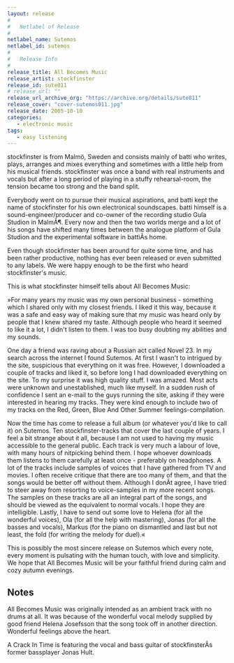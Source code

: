```yaml
---
layout: release
#
#   Netlabel of Release
#
netlabel_name: Sutemos
netlabel_id: sutemos
#
#   Release Info
#
release_title: All Becomes Music
release_artist: stockfinster
release_id: sute011
# release_url: ""
release_url_archive_org: "https://archive.org/details/sute011"
release_cover: "cover-sutemos011.jpg"
release_date: 2005-10-10
categories:
   - electronic music
tags:
   - easy listening
---
```

stockfinster is from Malmö, Sweden and consists mainly of batti who writes, plays, arranges and mixes everything and sometimes with a little help from his musical friends. stockfinster was once a band with real instruments and vocals but after a long period of playing in a stuffy rehearsal-room, the tension became too strong and the band split.

Everybody went on to pursue their musical aspirations, and batti kept the name of stockfinster for his own electronical soundscapes. batti himself is a sound-engineer/producer and co-owner of the recording studio Gula Studion in MalmÃ¶. Every now and then the two worlds merge and a lot of his songs have shifted many times between the analogue platform of Gula Studion and the experimental software in battiÂs home.

Even though stockfinster has been around for quite some time, and has been rather productive, nothing has ever been released or even submitted to any labels. We were happy enough to be the first who heard stockfinster's music.

This is what stockfinster himself tells about All Becomes Music:

»For many years my music was my own personal business - something which I
shared only with my closest friends. I liked it this way, because it was a
safe and easy way of making sure that my music was heard only by people that
I knew shared my taste. Although people who heard it seemed to like it a
lot, I didn't listen to them. I was too busy doubting my abilities and my
sounds.

One day a friend was raving about a Russian act called Novel 23. In my
search across the internet I found Sutemos. At first I wasn't to intrigued
by the site, suspicious that everything on it was free. However, I
downloaded a couple of tracks and liked it, so before long I had downloaded
everything on the site. To my surprise it was high quality stuff. I was
amazed. Most acts were unknown and unestablished, much like myself. In a
sudden rush of confidence I sent an e-mail to the guys running the site,
asking if they were interested in hearing my tracks. They were kind enough
to include two of my tracks on the Red, Green, Blue And Other Summer
feelings-compilation.

   Now the time has come to release a full album (or whatever you'd like to
call it) on Sutemos. Ten stockfinster-tracks that cover the last couple of
years. I feel a bit strange about it all, because I am not used to having my
music accessible to the general public. Each track is very much a labour of
love, with many hours of nitpicking behind them. I hope whoever downloads
them listens to them carefully at least once - preferably on headphones. A
lot of the tracks include samples of voices that I have gathered from TV and
movies. I often receive critique that there are too many of them, and that
the songs would be better off without them. Although I donÂt agree, I have
tried to steer away from resorting to voice-samples in my more recent songs.
The samples on these tracks are all an integral part of the songs, and
should be viewed as the equivalent to normal vocals. I hope they are
intelligible. Lastly, I have to send out some love to Helena (for all the wonderful voices), Ola (for all the help with mastering), Jonas (for all the basses and vocals), Markus (for the piano on dismantled and last but not least, the fold (for writing the melody for duel).«

This is possibly the most sincere release on Sutemos which every note, every moment is pulsating with the human touch, with love and simplicity. We hope that All Becomes Music will be your faithful friend during calm and cozy autumn evenings.



## Notes

All Becomes Music was originally intended as an ambient track with no drums at all. It was because of the wonderful vocal melody supplied by good friend Helena Josefsson that the song took off in another direction. Wonderful feelings above the heart.

A Crack In Time is featuring the vocal and bass guitar of stockfinsterÂs former bassplayer Jonas Hult.